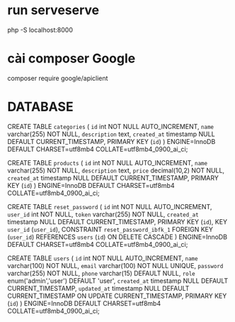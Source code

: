 # run serveserve
php -S localhost:8000

# cài composer Google 
composer require google/apiclient

# DATABASE
CREATE TABLE `categories` (
  `id` int NOT NULL AUTO_INCREMENT,
  `name` varchar(255) NOT NULL,
  `description` text,
  `created_at` timestamp NULL DEFAULT CURRENT_TIMESTAMP,
  PRIMARY KEY (`id`)
) ENGINE=InnoDB DEFAULT CHARSET=utf8mb4 COLLATE=utf8mb4_0900_ai_ci;

CREATE TABLE `products` (
  `id` int NOT NULL AUTO_INCREMENT,
  `name` varchar(255) NOT NULL,
  `description` text,
  `price` decimal(10,2) NOT NULL,
  `created_at` timestamp NULL DEFAULT CURRENT_TIMESTAMP,
  PRIMARY KEY (`id`)
) ENGINE=InnoDB DEFAULT CHARSET=utf8mb4 COLLATE=utf8mb4_0900_ai_ci;

CREATE TABLE `reset_password` (
  `id` int NOT NULL AUTO_INCREMENT,
  `user_id` int NOT NULL,
  `token` varchar(255) NOT NULL,
  `created_at` timestamp NULL DEFAULT CURRENT_TIMESTAMP,
  PRIMARY KEY (`id`),
  KEY `user_id` (`user_id`),
  CONSTRAINT `reset_password_ibfk_1` FOREIGN KEY (`user_id`) REFERENCES `users` (`id`) ON DELETE CASCADE
) ENGINE=InnoDB DEFAULT CHARSET=utf8mb4 COLLATE=utf8mb4_0900_ai_ci;

CREATE TABLE `users` (
  `id` int NOT NULL AUTO_INCREMENT,
  `name` varchar(100) NOT NULL,
  `email` varchar(100) NOT NULL UNIQUE,
  `password` varchar(255) NOT NULL,
  `phone` varchar(15) DEFAULT NULL,
  `role` enum('admin','user') DEFAULT 'user',
  `created_at` timestamp NULL DEFAULT CURRENT_TIMESTAMP,
  `updated_at` timestamp NULL DEFAULT CURRENT_TIMESTAMP ON UPDATE CURRENT_TIMESTAMP,
  PRIMARY KEY (`id`)
) ENGINE=InnoDB DEFAULT CHARSET=utf8mb4 COLLATE=utf8mb4_0900_ai_ci;

